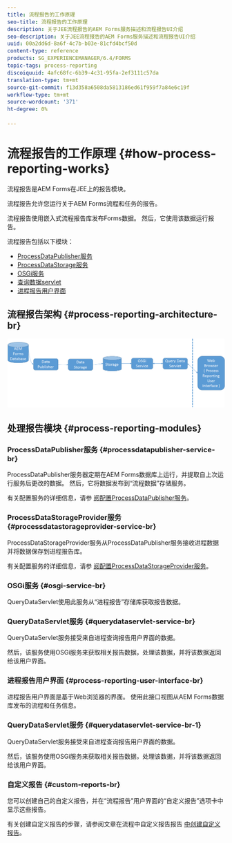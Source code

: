 ```yaml
---
title: 流程报告的工作原理
seo-title: 流程报告的工作原理
description: 关于JEE流程报告的AEM Forms服务描述和流程报告UI介绍
seo-description: 关于JEE流程报告的AEM Forms服务描述和流程报告UI介绍
uuid: 00a2dd6d-8a6f-4c7b-b03e-81cfd4bcf50d
content-type: reference
products: SG_EXPERIENCEMANAGER/6.4/FORMS
topic-tags: process-reporting
discoiquuid: 4afc68fc-6b39-4c31-95fa-2ef3111c57da
translation-type: tm+mt
source-git-commit: f13d358a6508da5813186ed61f959f7a84e6c19f
workflow-type: tm+mt
source-wordcount: '371'
ht-degree: 0%

---
```



# 流程报告的工作原理 {#how-process-reporting-works}

流程报告是AEM Forms在JEE上的报告模块。

流程报告允许您运行关于AEM Forms流程和任务的报告。

流程报告使用嵌入式流程报告库发布Forms数据。 然后，它使用该数据运行报告。

流程报告包括以下模块：

* [ProcessDataPublisher服务](/help/forms/using/process-reporting/process-reporting-architecture.md#p-processdatapublisher-service-br-p)
* [ProcessDataStorage服务](/help/forms/using/process-reporting/process-reporting-architecture.md#p-processdatastorageprovider-service-br-p)
* [OSGi服务](/help/forms/using/process-reporting/process-reporting-architecture.md#p-osgi-service-br-p)
* [查询数据servlet](/help/forms/using/process-reporting/process-reporting-architecture.md#p-querydataservlet-service-br-p)
* [进程报告用户界面](/help/forms/using/process-reporting/process-reporting-architecture.md#p-process-reporting-user-interface-br-p)

## 流程报告架构 {#process-reporting-architecture-br}

![处理报告架构](assets/processreportingarchitecture.png)

## 处理报告模块 {#process-reporting-modules}

### ProcessDataPublisher服务 {#processdatapublisher-service-br}

ProcessDataPublisher服务器定期在AEM Forms数据库上运行，并提取自上次运行服务后更改的数据。 然后，它将数据发布到“流程数据”存储服务。

有关配置服务的详细信息，请参 [阅配置ProcessDataPublisher服务](/help/forms/using/process-reporting/install-start-process-reporting.md#p-reportconfiguration-service-p)。

### ProcessDataStorageProvider服务 {#processdatastorageprovider-service-br}

ProcessDataStorageProvider服务从ProcessDataPublisher服务接收进程数据并将数据保存到进程报告库。

有关配置服务的详细信息，请参 [阅配置ProcessDataStorageProvider服务](/help/forms/using/process-reporting/install-start-process-reporting.md#p-to-configure-the-process-reporting-repository-locations-p)。

### OSGi服务 {#osgi-service-br}

QueryDataServlet使用此服务从“进程报告”存储库获取报告数据。

### QueryDataServlet服务 {#querydataservlet-service-br}

QueryDataServlet服务接受来自进程查询报告用户界面的数据。

然后，该服务使用OSGi服务来获取相关报告数据，处理该数据，并将该数据返回给该用户界面。

### 进程报告用户界面 {#process-reporting-user-interface-br}

进程报告用户界面是基于Web浏览器的界面。 使用此接口视图从AEM Forms数据库发布的流程和任务信息。

### QueryDataServlet服务 {#querydataservlet-service-br-1}

QueryDataServlet服务接受来自进程查询报告用户界面的数据。

然后，该服务使用OSGi服务来获取相关报告数据，处理该数据，并将该数据返回给该用户界面。

### 自定义报告 {#custom-reports-br}

您可以创建自己的自定义报告，并在“流程报告”用户界面的“自定义报告”选项卡中显示这些报告。

有关创建自定义报告的步骤，请参阅文章在流程中自定义报告报告 [中创建自定义报告](/help/forms/using/process-reporting/process-reporting-custom-reports.md)。

